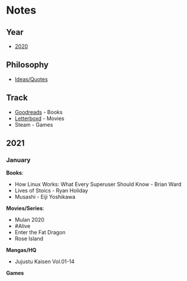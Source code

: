 # Notes 

## Year 

- [2020](2020.md)

## Philosophy

- [Ideas/Quotes](philosophy/)

## Track

- [Goodreads](https://www.goodreads.com/albert_kenji) - Books    
- [Letterboxd](https://letterboxd.com/albert_kenji/) - Movies  
- Steam - Games  

## 2021

### January

**Books**:

- How Linux Works: What Every Superuser Should Know - Brian Ward 
- Lives of Stoics - Ryan Holiday
- Musashi - Eiji Yoshikawa

**Movies/Series**:

- Mulan 2020
- #Alive
- Enter the Fat Dragon
- Rose Island

**Mangas/HQ**

- Jujustu Kaisen Vol.01-14

**Games**


